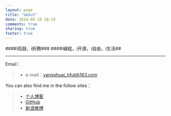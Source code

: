 ```yaml
---
layout: page
title: "about"
date: 2014-05-16 18:14
comments: true
sharing: true
footer: true
---
```

####i捣鼓，i折腾###
####i编程，i开源，i自由，i生活##


***

Email：
> - e-mail：yangshuai_hfut@163.com
    

You can also find me in the follow sites：    

> - [个人博客](http://sophys.github.io )   
> - [GitHub](https://github.com/sophys) 
> - [新浪微博](http://weibo.com/ysan521)     
 
